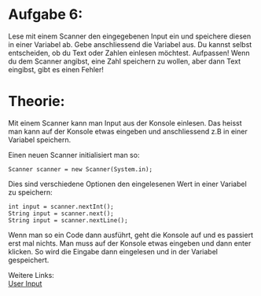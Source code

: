 <h1>Aufgabe 6:</h1>
Lese mit einem Scanner den eingegebenen Input ein  und speichere diesen in einer Variabel ab.
Gebe anschliessend die Variabel aus. Du kannst selbst entscheiden, ob du Text oder Zahlen einlesen möchtest. 
Aufpassen! Wenn du dem Scanner angibst, eine Zahl speichern zu wollen, aber dann Text eingibst, gibt es einen Fehler!

<h1>Theorie:</h1>
Mit einem Scanner kann man Input aus der Konsole einlesen. Das heisst man kann auf der Konsole etwas eingeben und anschliessend z.B in einer Variabel speichern.

Einen neuen Scanner initialisiert man so:
```
Scanner scanner = new Scanner(System.in);
```

Dies sind verschiedene Optionen den eingelesenen Wert in einer Variabel zu speichern:
```
int input = scanner.nextInt();
String input = scanner.next();
String input = scanner.nextLine();
```
Wenn man so ein Code dann ausführt, geht die Konsole auf und es passiert erst mal nichts. Man muss auf der Konsole etwas eingeben und dann enter klicken. 
So wird die Eingabe dann eingelesen und in der Variabel gespeichert. 

Weitere Links: </br>
<a href="https://www.w3schools.com/java/java_user_input.asp">User Input</a>